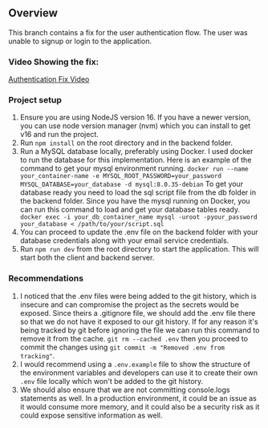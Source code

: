 ## Overview
This branch contains a fix for the user authentication flow. The user was unable to signup or login to the application. 

### Video Showing the fix:
[Authentication Fix Video](https://www.loom.com/share/1d9f68d1afb94f87b726b7bd0e4a5290?sid=544ea075-3c5d-4128-b189-1e4a5db107dd)

### Project setup
1. Ensure you are using NodeJS version 16. If you have a newer version, you can use node version manager (nvm) which you can install to get v16 and run the project.
2. Run `npm install` on the root directory and in the backend folder.
3. Run a MySQL database locally, preferably using Docker. I used docker to run the database for this implementation. Here is an example of the command to get your mysql environment running.
 `docker run --name your_container-name -e MYSQL_ROOT_PASSWORD=your_password MYSQL_DATABASE=your_database -d mysql:8.0.35-debian`
To get your database ready you need to load the sql script file from the db folder in the backend folder.
Since you have the mysql running on Docker, you can run this command to load and get your database tables ready. ` docker exec -i your_db_container_name mysql -uroot -pyour_password your_database < /path/to/your/script.sql`
4. You can proceed to update the .env file on the backend folder with your database credentials along with your email service credentials.
5. Run `npm run dev` from the root directory to start the application. This will start both the client and backend server.

### Recommendations
1. I noticed that the .env files were being added to the git history, which is insecure and can compromise the project as the secrets would be exposed. Since theirs a .gitignore file, we should add the .env file there so that we do not have it exposed to our git history. If for any reason it's being tracked by git before ignoring the file we can run this command to remove it from the cache. `git rm --cached .env` then you proceed to commit the changes using `git commit -m "Removed .env from tracking"`. 
2. I would recommend using a `.env.example` file to show the structure of the environment variables and developers can use it to create their own `.env` file locally which won't be added to the git history.
3. We should also ensure that we are not committing console.logs statements as well. In a production environment, it could be an issue as it would consume more memory, and it could also be a security risk as it could expose sensitive information as well.
   
 
 
